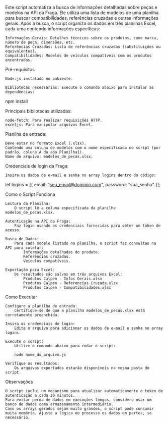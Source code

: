 Este script automatiza a busca de informações detalhadas sobre peças e modelos na API da Fraga. Ele utiliza uma lista de modelos de uma planilha para buscar compatibilidades, referências cruzadas e outras informações gerais. Após a busca, o script organiza os dados em três planilhas Excel, cada uma contendo informações específicas:

    Informações Gerais: Detalhes técnicos sobre os produtos, como marca, número de peça, dimensões, etc.
    Referências Cruzadas: Lista de referências cruzadas (substituições ou equivalentes).
    Compatibilidades: Modelos de veículos compatíveis com os produtos encontrados.

Pré-requisitos

    Node.js instalado no ambiente.

    Bibliotecas necessárias: Execute o comando abaixo para instalar as dependências:

npm install

Principais bibliotecas utilizadas:

    node-fetch: Para realizar requisições HTTP.
    exceljs: Para manipular arquivos Excel.

Planilha de entrada:

    Deve estar no formato Excel (.xlsx).
    Contendo uma coluna de modelos com o nome especificado no script (por padrão, coluna A da aba Planilha1).
    Nome do arquivo: modelos_de_pecas.xlsx.

Credenciais de login da Fraga:

    Insira os dados de e-mail e senha no array logins dentro do código:

let logins = [{ email: "seu_email@dominio.com", password: "sua_senha" }];


Como o Script Funciona

    Leitura da Planilha:
        O script lê a coluna especificada da planilha modelos_de_pecas.xlsx.

    Autenticação na API da Fraga:
        Faz login usando as credenciais fornecidas para obter um token de acesso.

    Busca de Dados:
        Para cada modelo listado na planilha, o script faz consultas na API para coletar:
            Informações detalhadas do produto.
            Referências cruzadas.
            Veículos compatíveis.

    Exportação para Excel:
        Os resultados são salvos em três arquivos Excel:
            Produtos Calpen - Infos Gerais.xlsx
            Produtos Calpen - Referencias Cruzada.xlsx
            Produtos Calpen - Compatibilidades.xlsx


Como Executar

    Configure a planilha de entrada:
        Certifique-se de que a planilha modelos_de_pecas.xlsx está corretamente preenchida.

    Insira as credenciais de login:
        Edite o arquivo para adicionar os dados de e-mail e senha no array logins.

    Execute o script:
        Utilize o comando abaixo para rodar o script:

        node nome_do_arquivo.js

    Verifique os resultados:
        Os arquivos exportados estarão disponíveis na mesma pasta do script.

Observações

    O script inclui um mecanismo para atualizar automaticamente o token de autenticação a cada 20 minutos.
    Para evitar perda de dados em execuções longas, considere usar um banco de dados como armazenamento intermediário.
    Caso os arrays gerados sejam muito grandes, o script pode consumir muita memória. Ajuste a lógica ou processe os dados em partes, se necessário.
